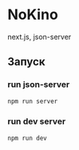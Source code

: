 # NoKino

next.js, json-server

## Запуск
### run json-server
```bash
npm run server
```
### run dev server
```bash
npm run dev
```
